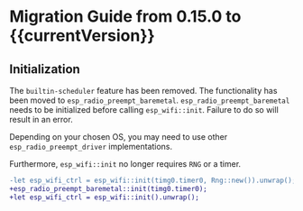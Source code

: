 # Migration Guide from 0.15.0 to {{currentVersion}}

## Initialization

The `builtin-scheduler` feature has been removed. The functionality has been moved to `esp_radio_preempt_baremetal`.
`esp_radio_preempt_baremetal` needs to be initialized before calling `esp_wifi::init`. Failure to do so will result in an error.

Depending on your chosen OS, you may need to use other `esp_radio_preempt_driver` implementations.

Furthermore, `esp_wifi::init` no longer requires `RNG` or a timer.

```diff
-let esp_wifi_ctrl = esp_wifi::init(timg0.timer0, Rng::new()).unwrap();
+esp_radio_preempt_baremetal::init(timg0.timer0);
+let esp_wifi_ctrl = esp_wifi::init().unwrap();
```
